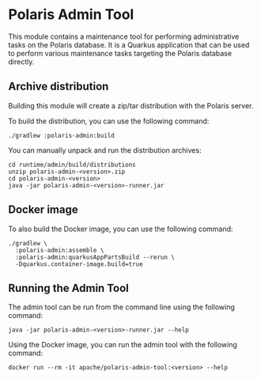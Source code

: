 <!--
  Licensed to the Apache Software Foundation (ASF) under one
  or more contributor license agreements.  See the NOTICE file
  distributed with this work for additional information
  regarding copyright ownership.  The ASF licenses this file
  to you under the Apache License, Version 2.0 (the
  "License"); you may not use this file except in compliance
  with the License.  You may obtain a copy of the License at
 
   http://www.apache.org/licenses/LICENSE-2.0
 
  Unless required by applicable law or agreed to in writing,
  software distributed under the License is distributed on an
  "AS IS" BASIS, WITHOUT WARRANTIES OR CONDITIONS OF ANY
  KIND, either express or implied.  See the License for the
  specific language governing permissions and limitations
  under the License.
-->

# Polaris Admin Tool

This module contains a maintenance tool for performing administrative tasks on the Polaris database.
It is a Quarkus application that can be used to perform various maintenance tasks targeting the
Polaris database directly.

## Archive distribution

Building this module will create a zip/tar distribution with the Polaris server.

To build the distribution, you can use the following command:

```shell
./gradlew :polaris-admin:build
```

You can manually unpack and run the distribution archives:

```shell
cd runtime/admin/build/distributions
unzip polaris-admin-<version>.zip
cd polaris-admin-<version>
java -jar polaris-admin-<version>-runner.jar
```

## Docker image

To also build the Docker image, you can use the following command:

```shell
./gradlew \
  :polaris-admin:assemble \
  :polaris-admin:quarkusAppPartsBuild --rerun \
  -Dquarkus.container-image.build=true
```

## Running the Admin Tool

The admin tool can be run from the command line using the following command:

```shell
java -jar polaris-admin-<version>-runner.jar --help
```

Using the Docker image, you can run the admin tool with the following command:

```shell
docker run --rm -it apache/polaris-admin-tool:<version> --help
```
